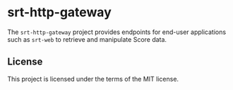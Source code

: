 # srt-http-gateway
The `srt-http-gateway` project provides endpoints for end-user applications such as `srt-web` to retrieve and manipulate Score data. 

## License
This project is licensed under the terms of the MIT license.